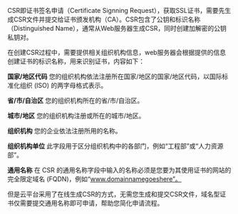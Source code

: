 CSR即证书签名申请（Certificate Signning Request），获取SSL证书，需要先生成CSR文件并提交给证书颁发机构（CA）。CSR包含了公钥和标识名称（Distinguished Name），通常从Web服务器生成CSR，同时创建加解密的公钥私钥对。

在创建CSR过程中，需要提供相关组织机构信息，web服务器会根据提供的信息创建证书的标识名称，用来识别证书，内容如下：

**国家/地区代码**
您的组织机构依法注册所在国家/地区的国家/地区代码，以国际标准化组织 (ISO) 的两字母格式表示。

**省/市/自治区**
您的组织机构所在的省/市/自治区。

**城市/地区**
您的组织机构注册或所在的城市/地区。

**组织机构**
您的企业依法注册所用的名称。

**组织机构单位**
此字段用于区分组织机构中的各部门，例如“工程部”或“人力资源部”。

**通用名称**
在 CSR 的通用名称字段中输入的名称必须是您要为其使用证书的网站的完全限定域名 (FQDN)，例如“www.domainnamegoeshere”。

但是云平台采用了在线生成CSR的方式，无需您生成和提交CSR文件，域名型证书仅需要提交通用名称即可申请，帮助您简化申请流程。
